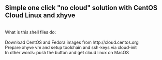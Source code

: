 <h2>Simple one click "no cloud" solution with CentOS Cloud Linux and xhyve</h2><br>
What is this shell files do:<br>
<br>
Download CentOS and Fedora images from http://cloud.centos.org<br>
Prepare xhyve vm and setup toolchain and ssh-keys via cloud-init<br>
In other words: push the button and get cloud linux on MacOS<br>
